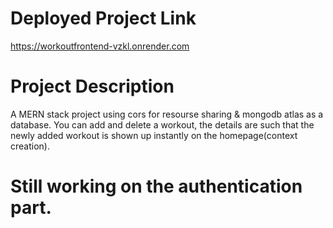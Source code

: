 # Deployed Project Link
https://workoutfrontend-vzkl.onrender.com

# Project Description
A MERN stack project using cors for resourse sharing & mongodb atlas as a database.
You can add and delete a workout, the details are such that the newly added workout is shown up instantly on the homepage(context creation).

# Still working on the authentication part.
